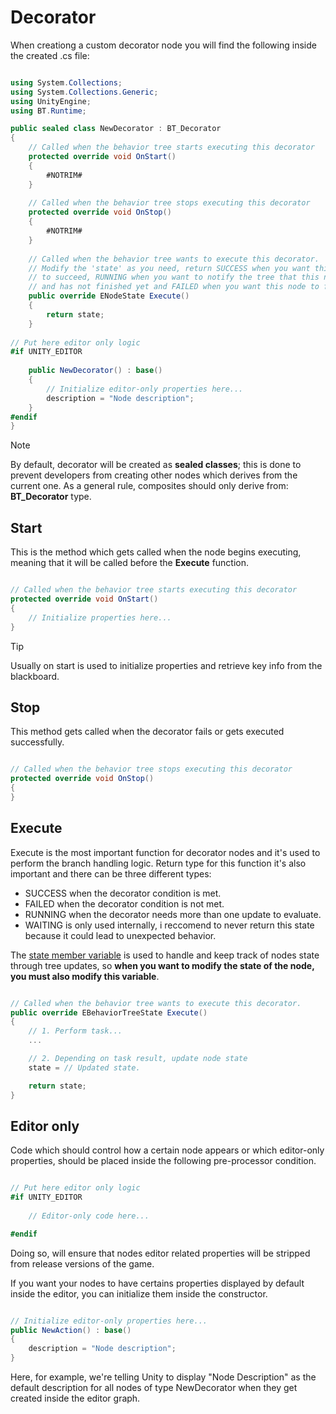 # Decorator

When creationg a custom decorator node you will find the following inside the created .cs file:

```csharp

using System.Collections;
using System.Collections.Generic;
using UnityEngine;
using BT.Runtime;

public sealed class NewDecorator : BT_Decorator
{
    // Called when the behavior tree starts executing this decorator
    protected override void OnStart()
    {
        #NOTRIM#
    }
    
    // Called when the behavior tree stops executing this decorator
    protected override void OnStop()
    {
        #NOTRIM#
    }
    
    // Called when the behavior tree wants to execute this decorator.
    // Modify the 'state' as you need, return SUCCESS when you want this node
    // to succeed, RUNNING when you want to notify the tree that this node is still running
    // and has not finished yet and FAILED when you want this node to fail
    public override ENodeState Execute()
    {
        return state;
    }
    
// Put here editor only logic
#if UNITY_EDITOR
    
    public NewDecorator() : base()
    {
        // Initialize editor-only properties here...
        description = "Node description";
    }
#endif
}

```

> [!NOTE]
> By default, decorator will be created as <b>sealed classes</b>; this is done to prevent developers from creating other nodes which derives from the current one. As a general rule, composites should only derive from: <b>BT_Decorator</b> type.

## Start

This is the method which gets called when the node begins executing, meaning that it will be called before the <b>Execute</b> function.

```csharp

// Called when the behavior tree starts executing this decorator
protected override void OnStart()
{
    // Initialize properties here...
}

```

> [!TIP]
> Usually on start is used to initialize properties and retrieve key info from the blackboard.

## Stop

This method gets called when the decorator fails or gets executed successfully.

```csharp

// Called when the behavior tree stops executing this decorator
protected override void OnStop()
{
}

```

## Execute

Execute is the most important function for decorator nodes and it's used to perform the branch handling logic. Return type for this function it's also important and there can be three different types:

- SUCCESS when the decorator condition is met.
- FAILED when the decorator condition is not met.
- RUNNING when the decorator needs more than one update to evaluate.
- WAITING is only used internally, i reccomend to never return this state because it could lead
          to unexpected behavior.

The [state member variable](https://unity-behavior-tree-docs.netlify.app/api/bt.runtime.bt_node#BT_Runtime_BT_Node_state) is used to handle and keep
track of nodes state through tree updates, so <b>when you want to modify the state of the node, you must also modify this variable</b>.

```csharp

// Called when the behavior tree wants to execute this decorator.
public override EBehaviorTreeState Execute()
{
    // 1. Perform task...
    ...

    // 2. Depending on task result, update node state
    state = // Updated state.

    return state;
}

```

## Editor only

Code which should control how a certain node appears or which editor-only properties, 
should be placed inside the following pre-processor condition.

```csharp

// Put here editor only logic
#if UNITY_EDITOR
    
    // Editor-only code here...

#endif

```

Doing so, will ensure that nodes editor related properties will be stripped from release versions of the game.

If you want your nodes to have certains properties displayed by default inside the editor, you can initialize them
inside the constructor.

```csharp

// Initialize editor-only properties here...
public NewAction() : base()
{
    description = "Node description";
}

```

Here, for example, we're telling Unity to display "Node Description" as the default description for all nodes of type NewDecorator when they get
created inside the editor graph.
